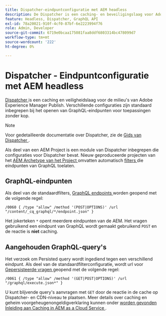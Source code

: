 ```yaml
---
title: Dispatcher-eindpuntconfiguratie met AEM headless
description: De Dispatcher is een caching- en beveiligingslaag voor Adobe Experience Manager Publish-omgevingen. Verschillende configuraties worden gebruikt om GraphQL-eindpunten te openen voor toepassingen zonder kop.
feature: Headless, Dispatcher, GraphQL API
exl-id: 78a20021-910f-4cf0-87bf-6e2223994f76
role: Admin, Developer
source-git-commit: 6719e0bcaa175081faa8ddf6803314bc478099d7
workflow-type: tm+mt
source-wordcount: '222'
ht-degree: 0%

---
```



# Dispatcher - Eindpuntconfiguratie met AEM headless

[ Dispatcher ](https://experienceleague.adobe.com/docs/experience-manager-dispatcher/using/dispatcher.html) is een caching en veiligheidslaag voor de milieu&#39;s van Adobe Experience Manager Publish. Verschillende configuraties zijn standaard inbegrepen bij het openen van GraphQL-eindpunten voor toepassingen zonder kop.

>[!NOTE]
>
>Voor gedetailleerde documentatie over Dispatcher, zie de [ Gids van Dispatcher ](https://experienceleague.adobe.com/docs/experience-manager-dispatcher/using/dispatcher.html).

Als deel van een AEM Project is een module van Dispatcher inbegrepen die configuraties voor Dispatcher bevat. Nieuw geproduceerde projecten van het [ AEM Archetype van het Project ](https://github.com/adobe/aem-project-archetype) omvatten automatisch [ filters ](https://experienceleague.adobe.com/docs/experience-manager-dispatcher/using/configuring/dispatcher-configuration.html?#defining-a-filter) die eindpunten van GraphQL toelaten.

## GraphQL-eindpunten

Als deel van de standaardfilters, [ GraphQL endpoints ](/help/headless/graphql-api/graphql-endpoint.md) worden geopend met de volgende regel:

```
/0060 { /type "allow" /method '(POST|OPTIONS)' /url "/content/_cq_graphql/*/endpoint.json" }
```

Het jokerteken `*` opent meerdere eindpunten van de AEM. Het vragen gebruikend een eindpunt van GraphQL wordt gemaakt gebruikend `POST` en de reactie is **niet** caching.

## Aangehouden GraphQL-query&#39;s

Het verzoek om Persisted query wordt ingediend tegen een verschillend eindpunt. Als deel van de standaardfilterconfiguratie, wordt url voor [ Gepersisteerde vragen ](/help/headless/graphql-api/persisted-queries.md) geopend met de volgende regel:

```
/0061 { /type "allow" /method '(GET|POST|OPTIONS)' /url "/graphql/execute.json*" }
```

U kunt blijvende query&#39;s aanvragen met `GET` door de reactie in de cache op Dispatcher- en CDN-niveau te plaatsen. Meer details over caching en geheim voorgeheugenongeldigverklaring kunnen onder [ worden gevonden Inleiding aan Caching in AEM as a Cloud Service ](/help/implementing/dispatcher/caching.md).
